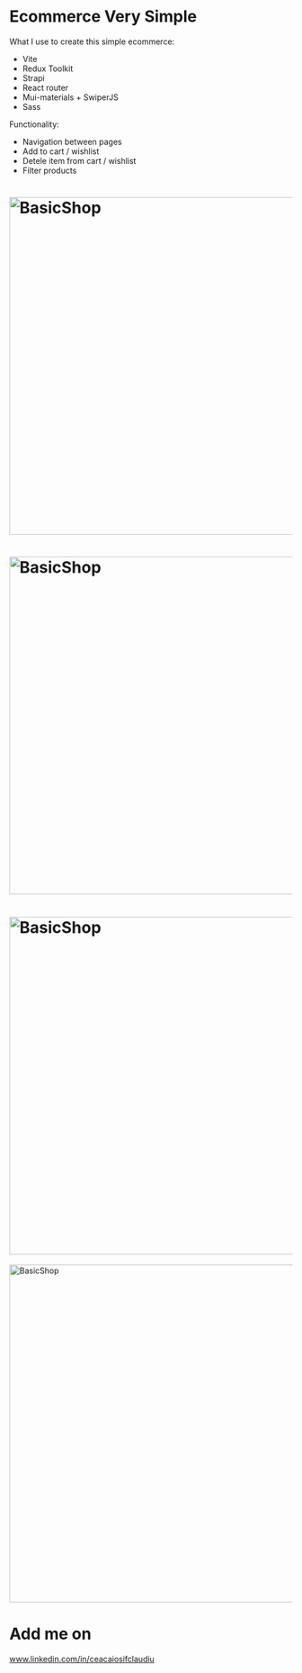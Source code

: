 # Ecommerce Very Simple

What I use to create this simple ecommerce:
- Vite
- Redux Toolkit
- Strapi
- React router
- Mui-materials + SwiperJS
- Sass

Functionality:
- Navigation between pages
- Add to cart / wishlist
- Detele item from cart / wishlist
- Filter products

 # <img src="https://user-images.githubusercontent.com/110819428/234544710-33c35ea6-e74d-418c-a6c3-023aa3ac5606.jpg" alt="BasicShop" width="600"/> 
 # <img src="https://user-images.githubusercontent.com/110819428/234544863-6f8415ba-24fb-423c-9436-ded0e7d45c11.jpg" alt="BasicShop" width="600"/> 
 # <img src="https://user-images.githubusercontent.com/110819428/234544875-34446c02-85ce-4a13-941b-bf10a6deb3d5.jpg" alt="BasicShop" width="600"/> 
 <img src="https://user-images.githubusercontent.com/110819428/234545110-483f5f23-8e1b-41da-8b8e-1551aad19daa.jpg" alt="BasicShop" width="600"/> 

# Add me on

www.linkedin.com/in/ceacaiosifclaudiu
